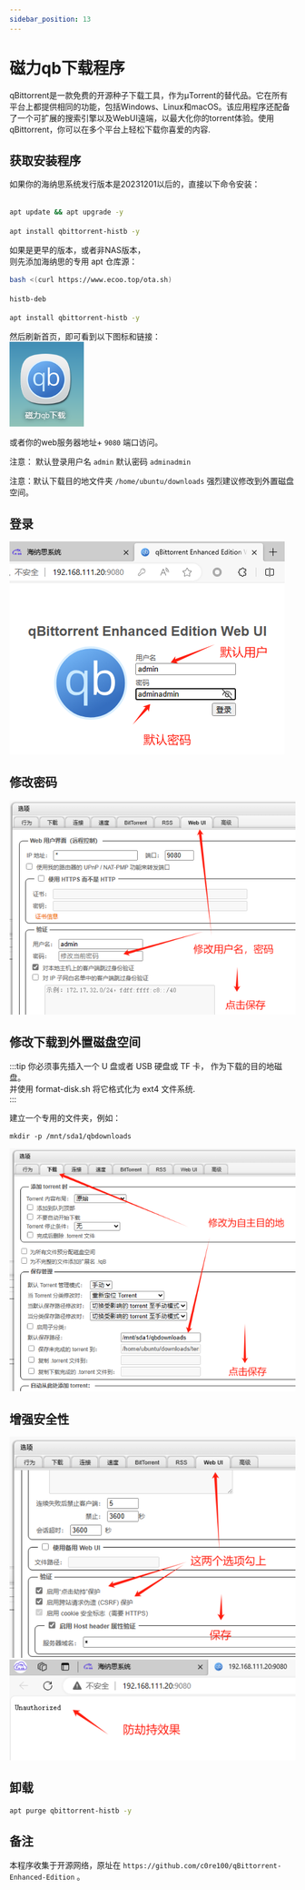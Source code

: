 ```yaml
---
sidebar_position: 13
---
```


# 磁力qb下载程序

qBittorrent是一款免费的开源种子下载工具，作为µTorrent的替代品。它在所有平台上都提供相同的功能，包括Windows、Linux和macOS。该应用程序还配备了一个可扩展的搜索引擎以及WebUI遠端，以最大化你的torrent体验。使用qBittorrent，你可以在多个平台上轻松下载你喜爱的内容.    


## 获取安装程序

如果你的海纳思系统发行版本是20231201以后的，直接以下命令安装：  

```bash

apt update && apt upgrade -y

apt install qbittorrent-histb -y
```

如果是更早的版本，或者非NAS版本，  
则先添加海纳思的专用 apt 仓库源：  

```bash
bash <(curl https://www.ecoo.top/ota.sh)  

histb-deb  

apt install qbittorrent-histb -y

```

然后刷新首页，即可看到以下图标和链接：  
![](./img/qb1.jpg)  

或者你的web服务器地址+ `9080` 端口访问。 

注意： 默认登录用户名 `admin`  默认密码 `adminadmin`   

注意：默认下载目的地文件夹 `/home/ubuntu/downloads` 强烈建议修改到外置磁盘空间。


## 登录

![](./img/qb2.jpg)

## 修改密码

![](./img/qb3.jpg) 

 
## 修改下载到外置磁盘空间  

:::tip
你必须事先插入一个 U 盘或者 USB 硬盘或 TF 卡， 作为下载的目的地磁盘。  
并使用 format-disk.sh 将它格式化为 ext4 文件系统.  
:::

建立一个专用的文件夹，例如：

```
mkdir -p /mnt/sda1/qbdownloads
```

![](./img/qb4.jpg) 

## 增强安全性

![](./img/qb5.jpg)   
![](./img/qb6.jpg)   

## 卸载

```bash
apt purge qbittorrent-histb -y
```


## 备注

本程序收集于开源网络，原址在 `https://github.com/c0re100/qBittorrent-Enhanced-Edition` 。





